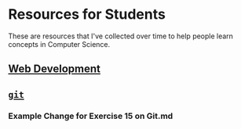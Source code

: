 # Resources for Students
These are resources that I've collected over time to help people learn concepts in Computer Science.

## [Web Development](webdev.md)

## [`git`](git.md)

### Example Change for Exercise 15 on Git.md